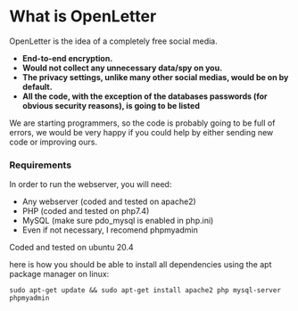 # What is OpenLetter #
OpenLetter is the idea of a completely free social media.
<b>
* End-to-end encryption.
* Would not collect any unnecessary data/spy on you.
* The privacy settings, unlike many other social medias, would be on by default.
* All the code, with the exception of the databases passwords (for obvious security reasons), is going to be listed
</b>

We are starting programmers, so the code is probably going to be full of errors, we would be very happy if you could help by either sending new code or improving ours.

### Requirements ###
In order to run the webserver, you will need:
* Any webserver (coded and tested on apache2)
* PHP (coded and tested on php7.4)
* MySQL (make sure pdo_mysql is enabled in php.ini)
* Even if not necessary, I recomend phpmyadmin

Coded and tested on ubuntu 20.4

here is how you should be able to install all dependencies using the apt package manager on linux:

`sudo apt-get update && sudo apt-get install apache2 php mysql-server phpmyadmin`
